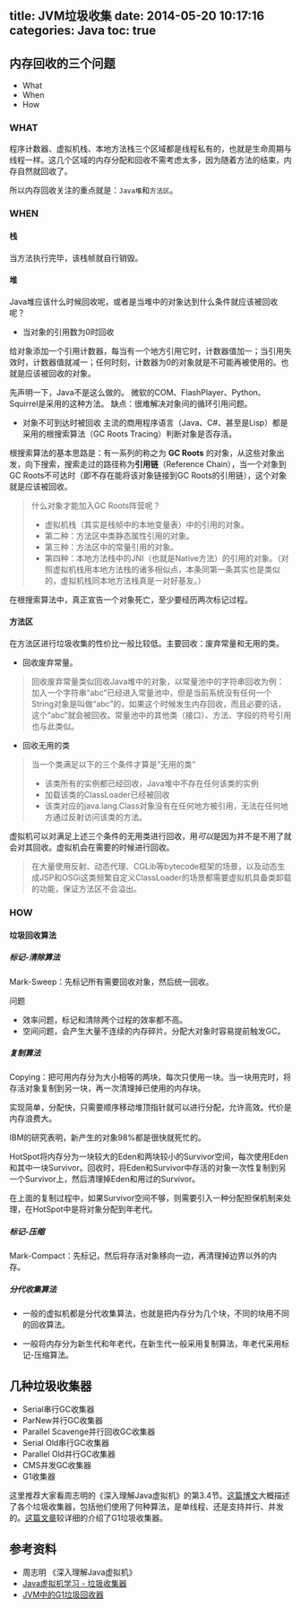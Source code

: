 title: JVM垃圾收集
date: 2014-05-20 10:17:16
categories: Java
toc: true
---
## 内存回收的三个问题
* What
* When
* How

### WHAT
程序计数器、虚拟机栈、本地方法栈三个区域都是线程私有的，也就是生命周期与线程一样。这几个区域的内存分配和回收不需考虑太多，因为随着方法的结束，内存自然就回收了。

所以内存回收关注的重点就是：``Java堆``和``方法区``。

<!-- more -->

### WHEN
#### 栈
当方法执行完毕，该栈帧就自行销毁。
#### 堆
Java堆应该什么时候回收呢，或者是当堆中的对象达到什么条件就应该被回收呢？

* 当对象的引用数为0时回收

给对象添加一个引用计数器，每当有一个地方引用它时，计数器值加一；当引用失效时，计数器值就减一；任何时刻，计数器为0的对象就是不可能再被使用的。也就是应该被回收的对象。

先声明一下，Java不是这么做的。
微软的COM、FlashPlayer、Python、Squirrel是采用的这种方法。
缺点：很难解决对象间的循环引用问题。

* 对象不可到达时被回收
主流的商用程序语言（Java、C#、甚至是Lisp）都是采用的根搜索算法（GC Roots Tracing）判断对象是否存活。

根搜索算法的基本思路是：有一系列的称之为 **GC Roots** 的对象，从这些对象出发，向下搜索，搜索走过的路径称为**引用链**（Reference Chain），当一个对象到GC Roots不可达时（即不存在能将该对象链接到GC Roots的引用链），这个对象就是应该被回收。

>什么对象才能加入GC Roots阵营呢？
>
>* 虚拟机栈（其实是栈帧中的本地变量表）中的引用的对象。
>* 第二种：方法区中类静态属性引用的对象。
>* 第三种：方法区中的常量引用的对象。
>* 第四种：本地方法栈中的JNI（也就是Native方法）的引用的对象。（对照虚拟机栈用本地方法栈的诸多相似点，本条同第一条其实也是类似的，虚拟机栈同本地方法栈真是一对好基友。）

在根搜索算法中，真正宣告一个对象死亡，至少要经历两次标记过程。

#### 方法区
在方法区进行垃圾收集的性价比一般比较低。主要回收：废弃常量和无用的类。

* 回收废弃常量。
>
>回收废弃常量类似回收Java堆中的对象，以常量池中的字符串回收为例：加入一个字符串“abc”已经进入常量池中，但是当前系统没有任何一个String对象是叫做“abc”的，如果这个时候发生内存回收，而且必要的话，这个“abc”就会被回收。常量池中的其他类（接口）、方法、字段的符号引用也与此类似。

* 回收无用的类

>当一个类满足以下的三个条件才算是“无用的类”
>
>* 该类所有的实例都已经回收，Java堆中不存在任何该类的实例
>* 加载该类的ClassLoader已经被回收
>* 该类对应的java.lang.Class对象没有在任何地方被引用，无法在任何地方通过反射访问该类的方法。

虚拟机可以对满足上述三个条件的无用类进行回收，用*可以*是因为并不是不用了就会对其回收。虚拟机会在需要的时候进行回收。

>在大量使用反射、动态代理、CGLib等bytecode框架的场景，以及动态生成JSP和OSGi这类频繁自定义ClassLoader的场景都需要虚拟机具备类卸载的功能，保证方法区不会溢出。 

### HOW
#### 垃圾回收算法
##### 标记-清除算法

Mark-Sweep：先标记所有需要回收对象，然后统一回收。

问题

- 效率问题，标记和清除两个过程的效率都不高。
- 空间问题，会产生大量不连续的内存碎片。分配大对象时容易提前触发GC。

##### 复制算法

Copying：把可用内存分为大小相等的两块，每次只使用一块。当一块用完时，将存活对象复制到另一块，再一次清理掉已使用的内存块。

实现简单，分配快，只需要顺序移动堆顶指针就可以进行分配，允许高效。代价是内存浪费大。

IBM的研究表明，新产生的对象98%都是很快就死忙的。

HotSpot将内存分为一块较大的Eden和两块较小的Survivor空间，每次使用Eden和其中一块Survivor。回收时，将Eden和Survivor中存活的对象一次性复制到另一个Survivor上，然后清理掉Eden和用过的Survivor。

在上面的复制过程中，如果Survivor空间不够，则需要引入一种分配担保机制来处理，在HotSpot中是将对象分配到年老代。

##### 标记-压缩

Mark-Compact：先标记，然后将存活对象移向一边，再清理掉边界以外的内存。

##### 分代收集算法

- 一般的虚拟机都是分代收集算法，也就是把内存分为几个块，不同的块用不同的回收算法。

- 一般将内存分为新生代和年老代，在新生代一般采用复制算法，年老代采用标记-压缩算法。

## 几种垃圾收集器
- Serial串行GC收集器
- ParNew并行GC收集器
- Parallel Scavenge并行回收GC收集器
- Serial Old串行GC收集器
- Parallel Old并行GC收集器
- CMS并发GC收集器
- G1收集器

这里推荐大家看周志明的《深入理解Java虚拟机》的第3.4节。[这篇博文](http://blog.csdn.net/java2000_wl/article/details/8030172)大概描述了各个垃圾收集器，包括他们使用了何种算法，是单线程、还是支持并行、并发的。[这篇文章](http://www.importnew.com/15311.html)较详细的介绍了G1垃圾收集器。

## 参考资料
- 周志明 《深入理解Java虚拟机》
- [Java虚拟机学习 - 垃圾收集器](http://blog.csdn.net/java2000_wl/article/details/8030172)
- [JVM中的G1垃圾回收器](http://www.importnew.com/15311.html)